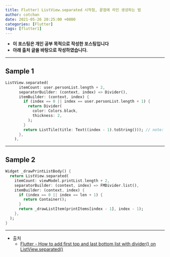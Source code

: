 ```yaml
---
title: Flutter) ListView.separated 시작점, 끝점에 라인 생성하는 법
author: cotchan
date: 2021-05-26 20:25:00 +0800
categories: [Flutter]
tags: [flutter1]   
---
```


+ **이 포스팅은 개인 공부 목적으로 작성한 포스팅입니다**
+ **아래 출처 글을 바탕으로 작성하였습니다.**

---

## Sample 1

```dart
ListView.separated(
      itemCount: user.personList.length + 2,
      separatorBuilder: (context, index) => Divider(),
      itemBuilder: (context, index) {
        if (index == 0 || index == user.personList.length + 1) {
          return Divider(
            color: Colors.black,
            thickness: 2,
          );
        }
        return ListTile(title: Text((index - 1).toString())); // note: you have to access element by -1;
      },
    ),
```

---

## Sample 2

```dart
Widget _drawPrintListBody() {
  return ListView.separated(
    itemCount: viewModel.printList.length + 2,
    separatorBuilder: (context, index) => FMDivider.list(),
    itemBuilder: (context, index) {
      if (index == 0 || index == len + 1) {
        return Container();
      }
      return _drawListItem(printItems[index - 1], index - 1);
    },
  );
}
```

---

+ 출처
  + [Flutter - How to add first top and last bottom list with divider() on ListView.separated()](https://stackoverflow.com/questions/60826670/flutter-how-to-add-first-top-and-last-bottom-list-with-divider-on-listview-s)

